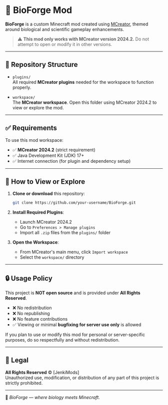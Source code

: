 # 🧬 BioForge Mod

**BioForge** is a custom Minecraft mod created using [MCreator](https://mcreator.net), themed around biological and scientific gameplay enhancements.

> ⚠️ **This mod only works with MCreator version 2024.2.** Do not attempt to open or modify it in other versions.

---

## 📁 Repository Structure

- `plugins/`  
  All required **MCreator plugins** needed for the workspace to function properly.

- `workspace/`  
  The **MCreator workspace**. Open this folder using MCreator 2024.2 to view or explore the mod.

---

## ✅ Requirements

To use this mod workspace:

- ✅ **MCreator 2024.2** (strict requirement)
- ✅ Java Development Kit (JDK) 17+
- ✅ Internet connection (for plugin and dependency setup)

---

## 🚀 How to View or Explore

1. **Clone or download** this repository:
   ```bash
   git clone https://github.com/your-username/BioForge.git
   ```

2. **Install Required Plugins**:
   - Launch MCreator 2024.2
   - Go to `Preferences > Manage plugins`
   - Import all `.zip` files from the `plugins/` folder

3. **Open the Workspace**:
   - From MCreator's main menu, click `Import workspace`
   - Select the `workspace/` directory

---

## 🔒 Usage Policy

This project is **NOT open source** and is provided under **All Rights Reserved**.

- ❌ No redistribution
- ❌ No republishing
- ❌ No feature contributions
- ✅ Viewing or minimal **bugfixing for server use only** is allowed

If you plan to use or modify this mod for personal or server-specific purposes, do so respectfully and without redistribution.

---

## 🔖 Legal

**All Rights Reserved** © [JenkiMods]  
Unauthorized use, modification, or distribution of any part of this project is strictly prohibited.

---

🧬 *BioForge — where biology meets Minecraft.*
```
